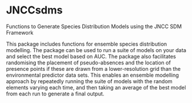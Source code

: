 # JNCCsdms
Functions to Generate Species Distribution Models using the JNCC SDM Framework

This package includes functions for ensemble species distribution modelling. The package can be used to run a suite of models on your data and select the best model based on AUC. The package also facilitates randomising the placement of pseudo-absences and the location of presence points if these are drawn from a lower-resolution grid than the environmental predictor data sets. This enables an ensemble modelling approach by repeatedly running the suite of models with the random elements varying each time, and then taking an average of the best model from each run to generate a final output.
